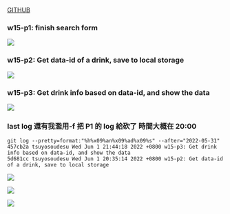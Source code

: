 [GITHUB](https://github.com/tsuyosoudesu/JavaScripts.git)

### w15-p1: finish search form

![](https://i.imgur.com/0BuzgTv.jpg)

### w15-p2: Get data-id of a drink, save to local storage

![](https://i.imgur.com/Ujjpe2A.png)

### w15-p3: Get drink info based on data-id, and show the data

![](https://i.imgur.com/TjgtwGb.png)

### last log 還有我濫用-f 把 P1 的 log 給砍了 時間大概在 20:00

```
git log --pretty=format:"%h%x09%an%x09%ad%x09%s" --after="2022-05-31"
457cb2a tsuyosoudesu Wed Jun 1 21:44:18 2022 +0800 w15-p3: Get drink info based on data-id, and show the data
5d681cc tsuyosoudesu Wed Jun 1 20:35:14 2022 +0800 w15-p2: Get data-id of a drink, save to local storage
```

![](https://i.imgur.com/2NW8K9C.jpg)

![](https://i.imgur.com/6139y5V.jpg)

![](https://i.imgur.com/JNarBPU.jpg)
